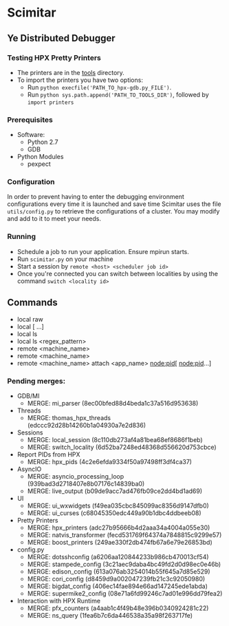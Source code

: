 # Scimitar
## Ye Distributed Debugger

### Testing HPX Pretty Printers
* The printers are in the [tools](https://github.com/parsa/scimitar/tree/master/tools) directory.
* To import the printers you have two options:
    * Run `python execfile('PATH_TO_hpx-gdb.py_FILE')`.
    * Run `python sys.path.append('PATH_TO_TOOLS_DIR')`, followed by `import printers`

### Prerequisites
* Software:
  * Python 2.7
  * GDB
* Python Modules
  * pexpect

### Configuration
In order to prevent having to enter the debugging environment configurations
every time it is launched and save time Scimitar uses the file
`utils/config.py` to retrieve the configurations of a cluster. You may modify
and add to it to meet your needs.

### Running
* Schedule a job to run your application. Ensure mpirun starts.
* Run `scimitar.py` on your machine
* Start a session by `remote <host> <scheduler job id>`
* Once you're connected you can switch between localities by using the command `switch <locality id>`

## Commands
* local raw
* local <pid>[ <pid>...]
* local ls
* local ls <regex_pattern>
* remote <machine_name>
* remote <machine_name> <jobid>
* remote <machine_name> attach <app_name> <node:pid>[ <node:pid>...]

### Pending merges:
* GDB/MI
  * MERGE: mi_parser (8ec00bfed88d4beda1c37a516d953638)
* Threads
  * MERGE: thomas_hpx_threads (edccc92d28b14260b1a04930a7e2d836)
* Sessions
  * MERGE: local_session (8c110db273af4a81bea68ef8686f1beb)
  * MERGE: switch_locality (6d52ba7248ed48368d556620d753cbce)
* Report PIDs from HPX
  * MERGE: hpx_pids (4c2e6efda9334f50a97498ff3df4ca37)
* AsyncIO
  * MERGE: asyncio_processing_loop (939bad3d2718407e8b07176c14839ba0)
  * MERGE: live_output (b09de9acc7ad476fb09ce2dd4bd1ad69)
* UI
  * MERGE: ui_wxwidgets (f49ea035cbc845099ac8356d9147dfb0)
  * MERGE: ui_curses (c68045350edc449a90b1dbc4ddbeeb08)
* Pretty Printers
  * MERGE: hpx_printers (adc27b95666b4d2aaa34a4004a055e30)
  * MERGE: natvis_transformer (fecd531769f64374a7848815c9299e57)
  * MERGE: boost_printers (249ae330f2db474fb67a6e79e26853bd)
* config.py
  * MERGE: dotsshconfig (a6206aa120844233b986cb470013cf54)
  * MERGE: stampede_config (3c21aec9daba4bc49fd2d0d98ec0e46b)
  * MERGE: edison_config (613a076ab3254014b55f645a7d85e529)
  * MERGE: cori_config (d8459d9a002047239fb21c3c92050980)
  * MERGE: bigdat_config (406ec14fae894e66ad147245ede1abda)
  * MERGE: supermike2_config (08e71a6fd99246c7ad01e996dd79fea2)
* Interaction with HPX Runtime
  * MERGE: pfx_counters (a4aab1c4f49b48e396b0340924281c22)
  * MERGE: ns_query (1fea6b7c6da446538a35a98f263717fe)
